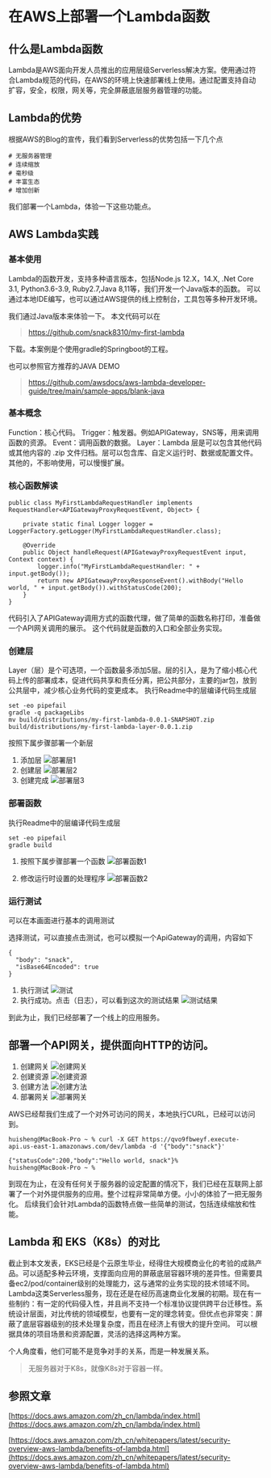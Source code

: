 # 在AWS上部署一个Lambda函数


<!--more-->

## 什么是Lambda函数
Lambda是AWS面向开发人员推出的应用层级Serverless解决方案。使用通过符合Lambda规范的代码，在AWS的环境上快速部署线上使用。通过配置支持自动扩容，安全，权限，网关等，完全屏蔽底层服务器管理的功能。

## Lambda的优势
根据AWS的Blog的宣传，我们看到Serverless的优势包括一下几个点
```
# 无服务器管理
# 连续缩放
# 毫秒级
# 丰富生态
# 增加创新
```
我们部署一个Lambda，体验一下这些功能点。

## AWS Lambda实践

### 基本使用
Lambda的函数开发，支持多种语言版本，包括Node.js 12.X，14.X, .Net Core 3.1, Python3.6-3.9, Ruby2.7,Java 8,11等，我们开发一个Java版本的函数。
可以通过本地IDE编写，也可以通过AWS提供的线上控制台，工具包等多种开发环境。

我们通过Java版本来体验一下。
本文代码可以在
> https://github.com/snack8310/my-first-lambda

下载。本案例是个使用gradle的Springboot的工程。

也可以参照官方推荐的JAVA DEMO
> https://github.com/awsdocs/aws-lambda-developer-guide/tree/main/sample-apps/blank-java


### 基本概念
Function：核心代码。
Trigger：触发器。例如APIGateway，SNS等，用来调用函数的资源。
Event：调用函数的数据。
Layer：Lambda 层是可以包含其他代码或其他内容的 .zip 文件归档。层可以包含库、自定义运行时、数据或配置文件。
其他的，不影响使用，可以慢慢扩展。

### 核心函数解读

```
public class MyFirstLambdaRequestHandler implements RequestHandler<APIGatewayProxyRequestEvent, Object> {

    private static final Logger logger = LoggerFactory.getLogger(MyFirstLambdaRequestHandler.class);

    @Override
    public Object handleRequest(APIGatewayProxyRequestEvent input, Context context) {
        logger.info("MyFirstLambdaRequestHandler: " + input.getBody());
        return new APIGatewayProxyResponseEvent().withBody("Hello world, " + input.getBody()).withStatusCode(200);
    }
}
```
代码引入了APIGateway调用方式的函数代理，做了简单的函数名称打印，准备做一个API网关调用的展示。
这个代码就是函数的入口和全部业务实现。

### 创建层
Layer（层）是个可选项，一个函数最多添加5层。层的引入，是为了缩小核心代码上传的部署成本，促进代码共享和责任分离，把公共部分，主要的jar包，放到公共层中，减少核心业务代码的变更成本。
执行Readme中的层编译代码生成层
```
set -eo pipefail
gradle -q packageLibs
mv build/distributions/my-first-lambda-0.0.1-SNAPSHOT.zip build/distributions/my-first-lambda-layer-0.0.1.zip    
```
按照下属步骤部署一个新层
1. 添加层
![部署层1](./img/addlayer.png)
2. 创建层
![部署层2](./img/addlayer2.png)
3. 创建完成
![部署层3](./img/addlayer3.png)

### 部署函数
执行Readme中的层编译代码生成层
```
set -eo pipefail
gradle build
```

1. 按照下属步骤部署一个函数
![部署函数1](./img/function.png)

2. 修改运行时设置的处理程序
![部署函数2](./img/function2.png)

### 运行测试
可以在本画面进行基本的调用测试

选择测试，可以直接点击测试，也可以模拟一个ApiGateway的调用，内容如下
```
{
  "body": "snack",
  "isBase64Encoded": true
}
```
1. 执行测试
![测试](./img/test.png)
2. 执行成功。点击（日志），可以看到这次的测试结果
![测试结果](./img/test_result.png)

到此为止，我们已经部署了一个线上的应用服务。

## 部署一个API网关，提供面向HTTP的访问。
1. 创建网关
![创建网关](./img/apigateway.png)
2. 创建资源
![创建资源](./img/apigateway1.png)
3. 创建方法
![创建方法](./img/apigateway2.png)
4. 部署网关
![部署网关](./img/apigateway3.png)

AWS已经帮我们生成了一个对外可访问的网关，本地执行CURL，已经可以访问到。
```
huisheng@MacBook-Pro ~ % curl -X GET https://qvo9fbweyf.execute-api.us-east-1.amazonaws.com/dev/lambda -d '{"body":"snack"}'

{"statusCode":200,"body":"Hello world, snack"}%                                                                        huisheng@MacBook-Pro ~ % 

```
到现在为止，在没有任何关于服务器的设定配置的情况下，我们已经在互联网上部署了一个对外提供服务的应用。整个过程非常简单方便。小小的体验了一把无服务化。
后续我们会针对Lambda的函数特点做一些简单的测试，包括连续缩放和性能。

## Lambda 和 EKS（K8s）的对比
截止到本文发表，EKS已经是个云原生毕业，经得住大规模商业化的考验的成熟产品。可以适配多种云环境，支撑面向应用的屏蔽底层容器环境的差异性。但需要具备ec2/pod/container级别的处理能力，这与通常的业务实现的技术领域不同。
Lambda这类Serverless服务，现在还是在经历高速商业化发展的初期。现在有一些制约：有一定的代码侵入性，并且尚不支持一个标准协议提供跨平台迁移性。系统设计层面，对比传统的领域模型，也要有一定的理念转变。但优点也非常突：屏蔽了底层容器级别的技术处理复杂度，而且在经济上有很大的提升空间。
可以根据具体的项目场景和资源配置，灵活的选择这两种方案。

个人角度看，他们可能不是竞争对手的关系，而是一种发展关系。
> 无服务器对于K8s，就像K8s对于容器一样。

## 参照文章

[https://docs.aws.amazon.com/zh_cn/lambda/index.html](https://docs.aws.amazon.com/zh_cn/lambda/index.html)

[https://docs.aws.amazon.com/zh_cn/whitepapers/latest/security-overview-aws-lambda/benefits-of-lambda.html](https://docs.aws.amazon.com/zh_cn/whitepapers/latest/security-overview-aws-lambda/benefits-of-lambda.html)

